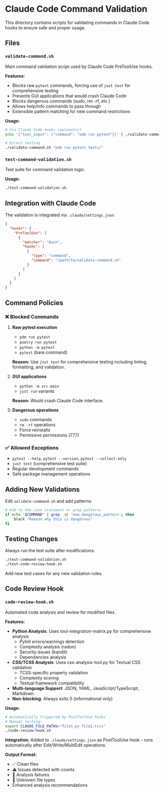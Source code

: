 # Claude Code Command Validation

This directory contains scripts for validating commands in Claude Code hooks to ensure safe and proper usage.

## Files

### `validate-command.sh`
Main command validation script used by Claude Code PreToolUse hooks.

**Features:**
- Blocks raw `pytest` commands, forcing use of `just test` for comprehensive testing
- Prevents GUI applications that would crash Claude Code
- Blocks dangerous commands (sudo, rm -rf, etc.)
- Allows help/info commands to pass through
- Extensible pattern matching for new command restrictions

**Usage:**
```bash
# Via Claude Code hooks (automatic)
echo '{"tool_input": {"command": "pdm run pytest"}}' | ./validate-command.sh

# Direct testing
./validate-command.sh "pdm run pytest tests/"
```

### `test-command-validation.sh`
Test suite for command validation logic.

**Usage:**
```bash
./test-command-validation.sh
```

## Integration with Claude Code

The validation is integrated via `.claude/settings.json`:

```json
{
  "hooks": {
    "PreToolUse": [
      {
        "matcher": "Bash",
        "hooks": [
          {
            "type": "command",
            "command": "/path/to/validate-command.sh"
          }
        ]
      }
    ]
  }
}
```

## Command Policies

### ❌ Blocked Commands

1. **Raw pytest execution**
   - `pdm run pytest`
   - `poetry run pytest` 
   - `python -m pytest`
   - `pytest` (bare command)
   
   **Reason:** Use `just test` for comprehensive testing including linting, formatting, and validation.

2. **GUI applications**
   - `python -m src.main`
   - `just run` variants
   
   **Reason:** Would crash Claude Code interface.

3. **Dangerous operations**
   - `sudo` commands
   - `rm -rf` operations
   - Force reinstalls
   - Permissive permissions (777)

### ✅ Allowed Exceptions

- `pytest --help`, `pytest --version`, `pytest --collect-only`
- `just test` (comprehensive test suite)
- Regular development commands
- Safe package management operations

## Adding New Validations

Edit `validate-command.sh` and add patterns:

```bash
# Add to the case statement or grep patterns
if echo "$COMMAND" | grep -qE 'new_dangerous_pattern'; then
    block "Reason why this is dangerous"
fi
```

## Testing Changes

Always run the test suite after modifications:

```bash
./test-command-validation.sh
./test-code-review-hook.sh
```

Add new test cases for any new validation rules.

## Code Review Hook

### `code-review-hook.sh`
Automated code analysis and review for modified files.

**Features:**
- **Python Analysis**: Uses tool-integration-matrix.py for comprehensive analysis
  - Pylint errors/warnings detection
  - Complexity analysis (radon)
  - Security issues (bandit)
  - Dependencies analysis
- **CSS/TCSS Analysis**: Uses css-analysis-tool.py for Textual CSS validation
  - TCSS-specific property validation
  - Complexity scoring
  - Textual framework compatibility
- **Multi-language Support**: JSON, YAML, JavaScript/TypeScript, Markdown
- **Non-blocking**: Always exits 0 (informational only)

**Usage:**
```bash
# Automatically triggered by PostToolUse hooks
# Manual testing:
export CLAUDE_FILE_PATHS="file1.py file2.tcss"
./code-review-hook.sh
```

**Integration:**
Added to `.claude/settings.json` as PostToolUse hook - runs automatically after Edit/Write/MultiEdit operations.

**Output Format:**
- ✅ Clean files
- ⚠️ Issues detected with counts
- 🔧 Analysis failures
- 📄 Unknown file types
- Enhanced analysis recommendations